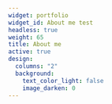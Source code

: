 ```yaml
---
widget: portfolio
widget_id: About me test
headless: true
weight: 65
title: About me
active: true
design:
  columns: "2"
  background:
    text_color_light: false
    image_darken: 0
---
```

